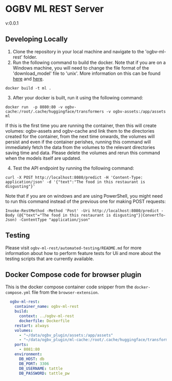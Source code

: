 # OGBV ML REST Server

v:0.0.1

## Developing Locally

1. Clone the repository in your local machine and navigate to the 'ogbv-ml-rest' folder.
2. Run the following command to build the docker. Note that if you are on a Windows machine, you will need to change the file format of the 'download_model' file to 'unix'. More information on this can be found [here](https://tanutaran.medium.com/solving-git-lf-will-be-replaced-by-crlf-7ca84eb0aad4) and [here](https://stackoverflow.com/questions/19425857/env-python-r-no-such-file-or-directory).

```
docker build -t ml .
```

3. After your docker is built, run it using the following command:

```
docker run  -p 8080:80 -v ogbv-cache:/root/.cache/huggingface/transformers -v ogbv-assets:/app/assets ml
```

If this is the first time you are running the container, then this will create volumes: ogbv-assets and ogbv-cache and link them to the directories created for the container, from the next time onwards, the volumes will persist and even if the container perishes, running this command will immediately fetch the data from the volumes to the relevant directories saving time and data. Please delete the volumes and rerun this command when the models itself are updated.

4. Test the API endpoint by running the following command:

```
curl -X POST http://localhost:8080/predict -H 'Content-Type: application/json' -d '{"text":"The food in this restaurant is disgusting"}'
```

Note that if you are on windows and are using PowerShell, you might need to run this command instead of the previous one for making POST requests:

```
Invoke-RestMethod -Method 'Post' -Uri http://localhost:8080/predict -Body (@{"text"="The food in this restaurant is disgusting"}|ConvertTo-Json) -ContentType "application/json"
```

## Testing

Please visit `ogbv-ml-rest/automated-testing/README.md` for more information about how to perform feature tests for Uli and more about the testing scripts that are currently available. 

## Docker Compose code for browser plugin
This is the docker compose container code snipper from the `docker-compose.yml` file from the `browser-extension`.
```yaml
  ogbv-ml-rest:
    container_name: ogbv-ml-rest
    build:
      context: ../ogbv-ml-rest
      dockerfile: Dockerfile
    restart: always
    volumes:
      - "~/data/ogbv_plugin/assets:/app/assets"
      - "~/data/ogbv_plugin/ml-cache:/root/.cache/huggingface/transformers"
    ports:
      - 8081:80
    environment:
      DB_HOST: db
      DB_PORT: 3306
      DB_USERNAME: tattle
      DB_PASSWORD: tattle_pw
```
